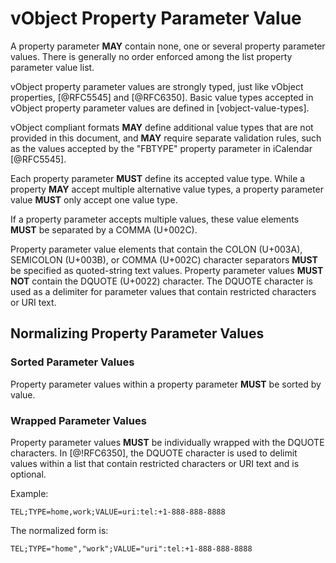# vObject Property Parameter Value

A property parameter **MAY** contain none, one or several property
parameter values. There is generally no order enforced among the list property
parameter value list.

vObject property parameter values are strongly typed, just like vObject properties, [@RFC5545] and
[@RFC6350]. Basic value types accepted in vObject property parameter values
are defined in [vobject-value-types].

vObject compliant formats **MAY** define additional value types
that are not provided in this document, and **MAY** require separate validation rules,
such as the values accepted by the "FBTYPE" property parameter in iCalendar [@RFC5545].

Each property parameter **MUST** define its accepted value type.
While a property **MAY** accept multiple alternative value types,
a property parameter value **MUST** only accept one value type.

If a property parameter accepts multiple values, these value elements
**MUST** be separated by a COMMA (U+002C).

Property parameter value elements that contain the COLON (U+003A),
SEMICOLON (U+003B), or COMMA (U+002C) character separators **MUST** be
specified as quoted-string text values.  Property parameter values
**MUST NOT** contain the DQUOTE (U+0022) character.  The DQUOTE character
is used as a delimiter for parameter values that contain restricted
characters or URI text.

## Normalizing Property Parameter Values

### Sorted Parameter Values

Property parameter values within a property parameter **MUST** be sorted
by value.


### Wrapped Parameter Values

Property parameter values **MUST** be individually wrapped with the DQUOTE
characters. In [@!RFC6350], the DQUOTE character is used to delimit values
within a list that contain restricted characters or URI text and is
optional.

Example:

`TEL;TYPE=home,work;VALUE=uri:tel:+1-888-888-8888`

The normalized form is:

`TEL;TYPE="home","work";VALUE="uri":tel:+1-888-888-8888`
